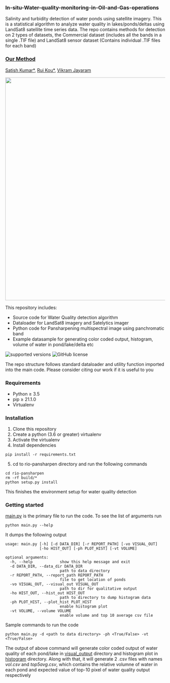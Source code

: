 ### In-situ-Water-quality-monitoring-in-Oil-and-Gas-operations
Salinity and turbidity detection of water ponds using satellite imagery. This is a statistical algorithm to analyze water quality in lakes/ponds/deltas using LandSat8 satellite time series data. The repo contains methods for detection on 2 types of datasets, the Commercial dataset (includes all the bands in a single .TIF file) and LandSat8 sensor dataset (Contains individual .TIF files for each band)

### [**Our Method**](to-be-released-soon)
[Satish Kumar*](https://www.linkedin.com/in/satish-kumar-81912540/), [Rui Kou*](https://www.linkedin.com/in/rui-kou/), [Vikram Jayaram](https://www.linkedin.com/in/vjayaram/)

<img src="https://github.com/satish1901/In-situ-Water-quality-monitoring-in-Oil-and-Gas-operations/blob/main/.readfiles/method_overview.gif" width="700">

This repository includes:
* Source code for Water Quality detection algorithm
* Dataloader for LandSat8 imagery and Satelytics imager
* Python code for Pansharpening multispectral image using panchromatic band
* Example datasample for generating color coded output, histogram, volume of water in pond/lake/delta etc

![supported versions](https://img.shields.io/badge/python-(3.5--3.8)-brightgreen/?style=flat&logo=python&color=green)
![GitHub license](https://img.shields.io/cocoapods/l/AFNetworking)

The repo structure follows standard dataloader and utility function imported into the main code. Please consider citing our work if it is useful to you

### Requirements
* Python ≥ 3.5
* pip ≥ 21.1.0
* Virtualenv

### Installation
1. Clone this repository
2. Create a python (3.6 or greater) virtualenv
3. Activate the virtualenv
4. Install dependencies
```
pip install -r requirements.txt
```
5. cd to rio-pansharpen directory and run the following commands
```
cd rio-pansharpen
rm -rf build/*
python setup.py install
```
This finishes the environment setup for water quality detection

### Getting started
[main.py](https://github.com/satish1901/In-situ-Water-quality-monitoring-in-Oil-and-Gas-operations/blob/main/main.py) is the primary file to run the code. To see the list of arguments run
```
python main.py --help
```
It dumps the following output
```
usage: main.py [-h] [-d DATA_DIR] [-r REPORT_PATH] [-vo VISUAL_OUT]
               [-ho HIST_OUT] [-ph PLOT_HIST] [-vt VOLUME]

optional arguments:
  -h, --help            show this help message and exit
  -d DATA_DIR, --data_dir DATA_DIR
                        path to data directory
  -r REPORT_PATH, --report_path REPORT_PATH
                        file to get location of ponds
  -vo VISUAL_OUT, --visual_out VISUAL_OUT
                        path to dir for qualitative output
  -ho HIST_OUT, --hist_out HIST_OUT
                        path to directory to dump histogram data
  -ph PLOT_HIST, --plot_hist PLOT_HIST
                        enable histogram plot
  -vt VOLUME, --volume VOLUME
                        enable volume and top 10 average csv file
```
Sample commands to run the code 
```
python main.py -d <path to data directory> -ph <True/False> -vt <True/False>
```
The output of above command will generate color coded output of water quality of each pond/lake in [visual_output](https://github.com/satish1901/water_quality_detection_from_LandSat8/tree/main/visual_output) directory and histogram plot in [histogram](https://github.com/satish1901/water_quality_detection_from_LandSat8/tree/main/histogram) directory. Along with that, it will generate 2 .csv files with names *vol.csv* and *top5avg.csv*, which contains the relative volumne of water in each pond and expected value of top-10 pixel of water quality output respectively
